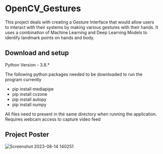 # OpenCV_Gestures

This project deals with creating a Gesture Interface that would allow users to interact with their systems by making various gestures with their hands. It uses a combination of Machine Learning and Deep Learning Models to identify landmark points on hands and body.

## Download and setup
Python Version - 3.8.*

The following python packages needed to be downloaded to run the program currently
- pip install mediapipe
- pip install cvzone
- pip install autopy
- pip install numpy

All files need to present in the same directory when running the application. Requires webcam access to capture video feed

## Project Poster
![Screenshot 2023-08-14 140251](https://github.com/sakdec10/Gesture_Interface/assets/35973305/b313e660-3ea7-4a46-a652-7a632ff9e181)
